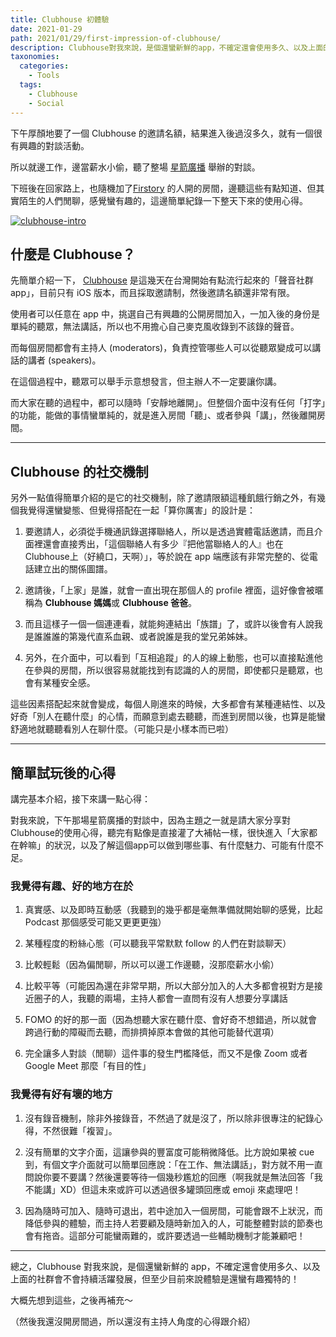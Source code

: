 ```yaml
---
title: Clubhouse 初體驗
date: 2021-01-29
path: 2021/01/29/first-impression-of-clubhouse/
description: Clubhouse對我來說，是個還蠻新鮮的app，不確定還會使用多久、以及上面的社群會不會持續活躍發展，但至少目前來說體驗是還蠻有趣獨特的！
taxonomies:
  categories: 
    - Tools
  tags: 
    - Clubhouse
    - Social
---
```


下午厚顏地要了一個 Clubhouse 的邀請名額，結果進入後過沒多久，就有一個很有興趣的對談活動。

所以就邊工作，邊當薪水小偷，聽了整場 [星箭廣播](https://podcast.starrocket.io/) 舉辦的對談。

下班後在回家路上，也隨機加了[Firstory](https://www.facebook.com/firstory.inc/) 的人開的房間，邊聽這些有點知道、但其實陌生的人們閒聊，感覺蠻有趣的，這邊簡單紀錄一下整天下來的使用心得。

<a href="https://pinchlime-screenshots.s3.ap-northeast-1.amazonaws.com/clubhouse-intro_s9Ox45.webp" data-fancybox data-caption="clubhouse-intro">
  <img src="https://pinchlime-screenshots.s3.ap-northeast-1.amazonaws.com/clubhouse-intro_s9Ox45.webp" loading="lazy" alt="clubhouse-intro" align="center" />
</a>

<!-- more -->

## 什麼是 Clubhouse？

先簡單介紹一下， [Clubhouse](https://www.joinclubhouse.com/) 是這幾天在台灣開始有點流行起來的「聲音社群app」，目前只有 iOS 版本，而且採取邀請制，然後邀請名額還非常有限。

使用者可以任意在 app 中，挑選自己有興趣的公開房間加入，一加入後的身份是單純的聽眾，無法講話，所以也不用擔心自己麥克風收錄到不該錄的聲音。

而每個房間都會有主持人 (moderators)，負責控管哪些人可以從聽眾變成可以講話的講者 (speakers)。

在這個過程中，聽眾可以舉手示意想發言，但主辦人不一定要讓你講。

而大家在聽的過程中，都可以隨時「安靜地離開」。但整個介面中沒有任何「打字」的功能，能做的事情蠻單純的，就是進入房間「聽」、或者參與「講」，然後離開房間。

---

## Clubhouse 的社交機制

另外一點值得簡單介紹的是它的社交機制，除了邀請限額這種飢餓行銷之外，有幾個我覺得還蠻變態、但覺得搭配在一起「算你厲害」的設計是：

1. 要邀請人，必須從手機通訊錄選擇聯絡人，所以是透過實體電話邀請，而且介面裡還會直接秀出，「這個聯絡人有多少『把他當聯絡人的人』也在Clubhouse上（好繞口，天啊）」，等於說在 app 端應該有非常完整的、從電話建立出的關係圖譜。

2. 邀請後，「上家」是誰，就會一直出現在那個人的 profile 裡面，這好像會被暱稱為 **Clubhouse 媽媽**或 **Clubhouse 爸爸**。

3. 而且這樣子一個一個連連看，就能夠連結出「族譜」了，或許以後會有人說我是誰誰誰的第幾代直系血親、或者說誰是我的堂兄弟姊妹。

4. 另外，在介面中，可以看到「互相追蹤」的人的線上動態，也可以直接點進他在參與的房間，所以很容易就能找到有認識的人的房間，即使都只是聽眾，也會有某種安全感。

這些因素搭配起來就會變成，每個人剛進來的時候，大多都會有某種連結性、以及好奇「別人在聽什麼」的心情，而願意到處去聽聽，而進到房間以後，也算是能蠻舒適地就聽聽看別人在聊什麼。（可能只是小樣本而已啦）

---

## 簡單試玩後的心得

講完基本介紹，接下來講一點心得：

對我來說，下午那場星箭廣播的對談中，因為主題之一就是請大家分享對Clubhouse的使用心得，聽完有點像是直接灌了大補帖一樣，很快進入「大家都在幹嘛」的狀況，以及了解這個app可以做到哪些事、有什麼魅力、可能有什麼不足。

### 我覺得有趣、好的地方在於

1. 真實感、以及即時互動感（我聽到的幾乎都是毫無準備就開始聊的感覺，比起 Podcast 那個感受可能又更更更強）  
    
2. 某種程度的粉絲心態（可以聽我平常默默 follow 的人們在對談聊天）  
    
3. 比較輕鬆（因為偏閒聊，所以可以邊工作邊聽，沒那麼薪水小偷）  
    
4. 比較平等（可能因為還在非常早期，所以大部分加入的人大多都會視對方是接近圈子的人，我聽的兩場，主持人都會一直問有沒有人想要分享講話

5. FOMO 的好的那一面（因為想聽大家在聽什麼、會好奇不想錯過，所以就會跨過行動的障礙而去聽，而排擠掉原本會做的其他可能替代選項）
    
6. 完全讓多人對談（閒聊）這件事的發生門檻降低，而又不是像 Zoom 或者Google Meet 那麼「有目的性」
    
### 我覺得有好有壞的地方

1. 沒有錄音機制，除非外接錄音，不然過了就是沒了，所以除非很專注的紀錄心得，不然很難「複習」。
    
2. 沒有簡單的文字介面，這讓參與的豐富度可能稍微降低。比方說如果被 cue 到，有個文字介面就可以簡單回應說：「在工作、無法講話」，對方就不用一直問說你要不要講？然後還要等待一個幾秒尷尬的回應（啊我就是無法回答「我不能講」XD）但這未來或許可以透過很多罐頭回應或 emoji 來處理吧！
    
3. 因為隨時可加入、隨時可退出，若中途加入一個房間，可能會跟不上狀況，而降低參與的體驗，而主持人若要顧及隨時新加入的人，可能整體對談的節奏也會有拖沓。這部分可能蠻兩難的，或許要透過一些輔助機制才能兼顧吧！
    
---

總之，Clubhouse 對我來說，是個還蠻新鮮的 app，不確定還會使用多久、以及上面的社群會不會持續活躍發展，但至少目前來說體驗是還蠻有趣獨特的！

大概先想到這些，之後再補充～

（然後我還沒開房間過，所以還沒有主持人角度的心得跟介紹）
